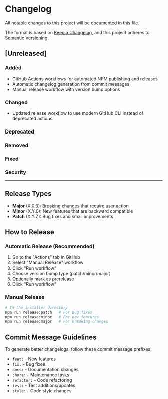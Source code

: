 # Changelog

All notable changes to this project will be documented in this file.

The format is based on [Keep a Changelog](https://keepachangelog.com/en/1.0.0/),
and this project adheres to [Semantic Versioning](https://semver.org/spec/v2.0.0.html).

## [Unreleased]

### Added
- GitHub Actions workflows for automated NPM publishing and releases
- Automatic changelog generation from commit messages
- Manual release workflow with version bump options

### Changed
- Updated release workflow to use modern GitHub CLI instead of deprecated actions

### Deprecated

### Removed

### Fixed

### Security

---

## Release Types

- **Major** (X.0.0): Breaking changes that require user action
- **Minor** (X.Y.0): New features that are backward compatible  
- **Patch** (X.Y.Z): Bug fixes and small improvements

## How to Release

### Automatic Release (Recommended)
1. Go to the "Actions" tab in GitHub
2. Select "Manual Release" workflow
3. Click "Run workflow"
4. Choose version bump type (patch/minor/major)
5. Optionally mark as prerelease
6. Click "Run workflow"

### Manual Release
```bash
# In the installer directory
npm run release:patch   # For bug fixes
npm run release:minor   # For new features
npm run release:major   # For breaking changes
```

## Commit Message Guidelines

To generate better changelogs, follow these commit message prefixes:

- `feat:` - New features
- `fix:` - Bug fixes  
- `docs:` - Documentation changes
- `chore:` - Maintenance tasks
- `refactor:` - Code refactoring
- `test:` - Test additions/updates
- `style:` - Code style changes